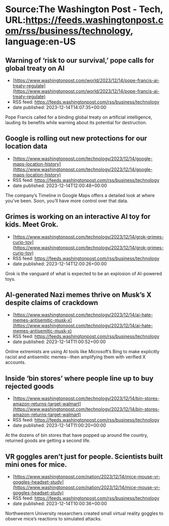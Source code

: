 # Source:The Washington Post - Tech, URL:https://feeds.washingtonpost.com/rss/business/technology, language:en-US

## Warning of ‘risk to our survival,’ pope calls for global treaty on AI
 - [https://www.washingtonpost.com/world/2023/12/14/pope-francis-ai-treaty-regulate](https://www.washingtonpost.com/world/2023/12/14/pope-francis-ai-treaty-regulate)
 - RSS feed: https://feeds.washingtonpost.com/rss/business/technology
 - date published: 2023-12-14T14:07:35+00:00

Pope Francis called for a binding global treaty on artificial intelligence, lauding its benefits while warning about its potential for destruction.

## Google is rolling out new protections for our location data
 - [https://www.washingtonpost.com/technology/2023/12/14/google-maps-location-history](https://www.washingtonpost.com/technology/2023/12/14/google-maps-location-history)
 - RSS feed: https://feeds.washingtonpost.com/rss/business/technology
 - date published: 2023-12-14T12:00:48+00:00

The company’s Timeline in Google Maps offers a detailed look at where you’ve been. Soon, you’ll have more control over that data.

## Grimes is working on an interactive AI toy for kids. Meet Grok.
 - [https://www.washingtonpost.com/technology/2023/12/14/grok-grimes-curio-toy](https://www.washingtonpost.com/technology/2023/12/14/grok-grimes-curio-toy)
 - RSS feed: https://feeds.washingtonpost.com/rss/business/technology
 - date published: 2023-12-14T12:00:26+00:00

Grok is the vanguard of what is expected to be an explosion of AI-powered toys.

## AI-generated Nazi memes thrive on Musk’s X despite claims of crackdown
 - [https://www.washingtonpost.com/technology/2023/12/14/ai-hate-memes-antisemitic-musk-x](https://www.washingtonpost.com/technology/2023/12/14/ai-hate-memes-antisemitic-musk-x)
 - RSS feed: https://feeds.washingtonpost.com/rss/business/technology
 - date published: 2023-12-14T11:00:52+00:00

Online extremists are using AI tools like Microsoft’s Bing to make explicitly racist and antisemitic memes--then amplifying them with verified X accounts.

## Inside ‘bin stores’ where people line up to buy rejected goods
 - [https://www.washingtonpost.com/technology/2023/12/14/bin-stores-amazon-returns-target-walmart](https://www.washingtonpost.com/technology/2023/12/14/bin-stores-amazon-returns-target-walmart)
 - RSS feed: https://feeds.washingtonpost.com/rss/business/technology
 - date published: 2023-12-14T11:00:20+00:00

At the dozens of bin stores that have popped up around the country, returned goods are getting a second life.

## VR goggles aren’t just for people. Scientists built mini ones for mice.
 - [https://www.washingtonpost.com/nation/2023/12/14/mice-mouse-vr-goggles-headset-study](https://www.washingtonpost.com/nation/2023/12/14/mice-mouse-vr-goggles-headset-study)
 - RSS feed: https://feeds.washingtonpost.com/rss/business/technology
 - date published: 2023-12-14T10:00:36+00:00

Northwestern University researchers created small virtual reality goggles to observe mice’s reactions to simulated attacks.

